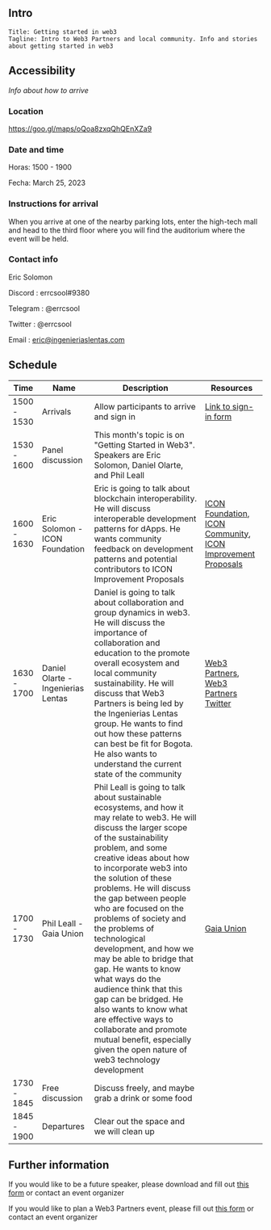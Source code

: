 ## Intro

```
Title: Getting started in web3
Tagline: Intro to Web3 Partners and local community. Info and stories about getting started in web3
```

## Accessibility

*Info about how to arrive*

### Location

https://goo.gl/maps/oQoa8zxqQhQEnXZa9

### Date and time

Horas: 1500 - 1900

Fecha: March 25, 2023

### Instructions for arrival

When you arrive at one of the nearby parking lots, enter the high-tech mall and head to the third floor where you will find the auditorium where the event will be held.

### Contact info

Eric Solomon

Discord : errcsool#9380

Telegram : @errcsool

Twitter : @errcsool

Email : eric@ingenieriaslentas.com

## Schedule

| Time         | Name      | Description      | Resources          |
|--------------|-----------|------------------|--------------------|
| 1500 - 1530  | Arrivals  | Allow participants to arrive and sign in | [Link to sign-in form]() |
| 1530 - 1600| Panel discussion| This month's topic is on "Getting Started in Web3". Speakers are Eric Solomon, Daniel Olarte, and Phil Leall | |
| 1600 - 1630 | Eric Solomon - ICON Foundation | Eric is going to talk about blockchain interoperability. He will discuss interoperable development patterns for dApps. He wants community feedback on development patterns and potential contributors to ICON Improvement Proposals | [ICON Foundation](https://icon.foundation), [ICON Community](https://icon.community), [ICON Improvement Proposals](https://github.com/icon-project/iips) |
| 1630 - 1700 | Daniel Olarte - Ingenierias Lentas  | Daniel is going to talk about collaboration and group dynamics in web3. He will discuss the importance of collaboration and education to the promote overall ecosystem and local community sustainability. He will discuss that Web3 Partners is being led by the Ingenierias Lentas group. He wants to find out how these patterns can best be fit for Bogota. He also wants to understand the current state of the community | [Web3 Partners](https://web3partners.community), [Web3 Partners Twitter](https://twitter.com/web3partners_) |
| 1700 - 1730 |  Phil Leall - Gaia Union | Phil Leall is going to talk about sustainable ecosystems, and how it may relate to web3. He will discuss the larger scope of the sustainability problem, and some creative ideas about how to incorporate web3 into the solution of these problems. He will discuss the gap between people who are focused on the problems of society and the problems of technological development, and how we may be able to bridge that gap. He wants to know what ways do the audience think that this gap can be bridged. He also wants to know what are effective ways to collaborate and promote mutual benefit, especially given the open nature of web3 technology development | [Gaia Union](https://gaia-union.com/) |
| 1730 - 1845 | Free discussion | Discuss freely, and maybe grab a drink or some food | |
| 1845 - 1900 | Departures | Clear out the space and we will clean up | |

## Further information

If you would like to be a future speaker, please download and fill out [this form](https://forms.gle/fKKngqNhiM9rzE3g9) or contact an event organizer

If you would like to plan a Web3 Partners event, please fill out [this form](https://forms.gle/Pi8sQGzBc5d1wwqJA) or contact an event organizer
